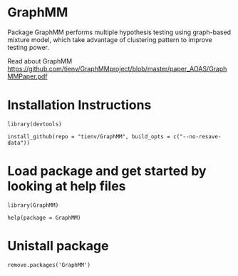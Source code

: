 # GraphMM
Package GraphMM performs multiple hypothesis testing using graph-based mixture model, which take advantage of clustering pattern to improve testing power. 

Read about GraphMM https://github.com/tienv/GraphMMproject/blob/master/paper_AOAS/GraphMMPaper.pdf

# Installation Instructions

`library(devtools)` 

`install_github(repo = "tienv/GraphMM", build_opts = c("--no-resave-data"))`

# Load package and get started by looking at help files
`library(GraphMM)`

`help(package = GraphMM)`

# Unistall package
`remove.packages('GraphMM')`
